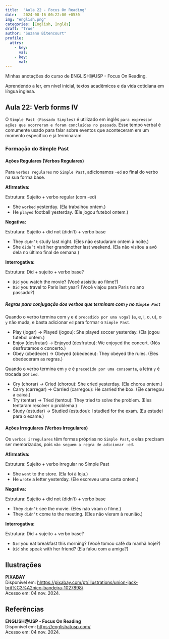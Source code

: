 ```yaml
---
title:  "Aula 22 - Focus On Reading"
date:   2024-08-16 00:22:00 +0530
img: "english.png"
categories: [English, Inglês]
draft: "True"
author: "Suzano Bitencourt"
profile:
  attrs:
    - key: 
      val: 
    - key: 
      val: 
---
```


Minhas anotações do curso de ENGLISH@USP - Focus On Reading.

<!--more-->

Aprendendo a ler, em nível inicial, textos acadêmicos e da vida cotidiana em língua inglesa.

## Aula 22: Verb forms IV

O `Simple Past (Passado Simples)` é utilizado em inglês `para expressar ações que ocorreram e foram concluídas no passado`. Esse tempo verbal é comumente usado para falar sobre eventos que aconteceram em um momento específico e já terminaram.

### Formação do Simple Past

#### Ações Regulares (Verbos Regulares)

Para `verbos regulares` no `Simple Past`, adicionamos `-ed` ao final do verbo na sua forma base.

**Afirmativa:**

Estrutura: Sujeito + verbo regular (com -ed)

- She `worked` yesterday. (Ela trabalhou ontem.)
- He `played` football yesterday. (Ele jogou futebol ontem.)

**Negativa:**

Estrutura: Sujeito + did not (didn’t) + verbo base

- They `didn’t` study last night. (Eles não estudaram ontem à noite.)
- She `didn’t` visit her grandmother last weekend. (Ela não visitou a avó dela no último final de semana.)

**Interrogativa:**

Estrutura: Did + sujeito + verbo base?

- `Did` you watch the movie? (Você assistiu ao filme?)
- `Did` you travel to Paris last year? (Você viajou para Paris no ano passado?)

##### Regras para conjugação dos verbos que terminam com `y` no `Simple Past`

Quando o verbo termina com `y` e é `precedido por uma vogal` (a, e, i, o, u), o `y` não muda, e basta adicionar `ed` para formar o `Simple Past`.

- Play (jogar) → Played (jogou): She played soccer yesterday. (Ela jogou futebol ontem.)
- Enjoy (desfrutar) → Enjoyed (desfrutou): We enjoyed the concert. (Nós desfrutamos o concerto.)
- Obey (obedecer) → Obeyed (obedeceu): They obeyed the rules. (Eles obedeceram as regras.)

Quando o verbo termina em `y` e é `precedido por uma consoante`, a letra `y` é trocada por `ied`.

- Cry (chorar) → Cried (chorou): She cried yesterday. (Ela chorou ontem.)
- Carry (carregar) → Carried (carregou): He carried the box. (Ele carregou a caixa.)
- Try (tentar) → Tried (tentou): They tried to solve the problem. (Eles tentaram resolver o problema.)
- Study (estudar) → Studied (estudou): I studied for the exam. (Eu estudei para o exame.)

#### Ações Irregulares (Verbos Irregulares)

Os `verbos irregulares` têm formas próprias no `Simple Past`, e elas precisam ser memorizadas, pois `não seguem a regra de adicionar -ed`.

**Afirmativa:**

Estrutura: Sujeito + verbo irregular no Simple Past

- She `went` to the store. (Ela foi à loja.)
- He `wrote` a letter yesterday. (Ele escreveu uma carta ontem.)

**Negativa:**

Estrutura: Sujeito + did not (didn’t) + verbo base

- They `didn’t` see the movie. (Eles não viram o filme.)
- They `didn’t` come to the meeting. (Eles não vieram à reunião.)

**Interrogativa:**

Estrutura: Did + sujeito + verbo base?

- `Did` you eat breakfast this morning? (Você tomou café da manhã hoje?)
- `Did` she speak with her friend? (Ela falou com a amiga?)

## Ilustrações

**PIXABAY**  
Disponível em: <hhttps://pixabay.com/pt/illustrations/union-jack-brit%C3%A2nico-bandeira-1027898/>  
Acesso em: 04 nov. 2024.

## Referências

**ENGLISH@USP - Focus On Reading**  
Disponível em: <https://englishatusp.com/>  
Acesso em: 04 nov. 2024.
